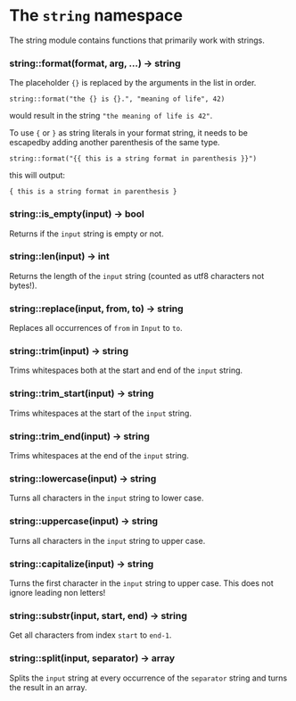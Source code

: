 # The `string` namespace

The string module contains functions that primarily work with strings.

### string::format(format, arg, …) -> string

The placeholder `{}` is replaced by the arguments in the list in order.

```
string::format("the {} is {}.", "meaning of life", 42)
```

would result in the string `"the meaning of life is 42"`.

To use `{` or `}` as string literals in your format string, it needs to be escapedby adding another parenthesis of the same type.

```
string::format("{{ this is a string format in parenthesis }}")
```

this will output:
```
{ this is a string format in parenthesis }
```

### string::is_empty(input) -> bool

Returns if the `input` string is empty or not.

### string::len(input) -> int

Returns the length of the `input` string (counted as utf8 characters not bytes!).

### string::replace(input, from, to) -> string

Replaces all occurrences of `from` in `Input` to `to`.

### string::trim(input) -> string

Trims whitespaces both at the start and end of the `input` string.

### string::trim_start(input) -> string

Trims whitespaces at the start of the `input` string.

### string::trim_end(input) -> string

Trims whitespaces at the end of the `input` string.

### string::lowercase(input) -> string

Turns all characters in the `input` string to lower case.

### string::uppercase(input) -> string

Turns all characters in the `input` string to upper case.

### string::capitalize(input) -> string

Turns the first character in the `input` string to upper case. This does not ignore leading non letters!

### string::substr(input, start, end) -> string

Get all characters from index `start` to `end-1`.

### string::split(input, separator) -> array

Splits the `input` string at every occurrence of the `separator` string and turns the result in an array.

